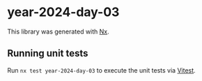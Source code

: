 # year-2024-day-03

This library was generated with [Nx](https://nx.dev).

## Running unit tests

Run `nx test year-2024-day-03` to execute the unit tests via [Vitest](https://vitest.dev/).
